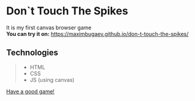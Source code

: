 # Don`t Touch The Spikes
It is my first canvas browser game\
**You can try it on:** <https://maximbugaev.github.io/don-t-touch-the-spikes/>

## Technologies
> * HTML
> * CSS
> * JS (using canvas)

<u>Have a good game!</u>
